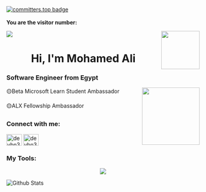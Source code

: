   [![committers.top badge](https://user-badge.committers.top/egypt/devbn3li.svg)](https://user-badge.committers.top/egypt/devbn3li)
  <br><br>
**You are the visitor number:**

<p>
  <a href="https://count.getloli.com/"><img src="https://count.getloli.com/get/@:devbn3li"></a>
  <img src="https://media.giphy.com/media/M9gbBd9nbDrOTu1Mqx/giphy.gif" align="right" width="100"/>
</p>

<h1 align="center">Hi, I'm Mohamed Ali</h1>
<h3 align="left">Software Engineer from Egypt</h3>
<img src="https://media4.giphy.com/media/LrMBxuVKqDHCOJ79fP/giphy.gif?cid=ecf05e47wjry0t76ho0lwpqqrmgxjbigsfbv95j8um8hsvhw&rid=giphy.gif&ct=s" width=150px align="right"/>
  
<p>🟡Beta Microsoft Learn Student Ambassador</p>
<p>🟡ALX Fellowship Ambassador</p>

<h3 align="left">Connect with me:</h3>
<p align="left">
<a href="https://twitter.com/devbn3lii" target="_blank"><img align="center" src="https://raw.githubusercontent.com/rahuldkjain/github-profile-readme-generator/master/src/images/icons/Social/twitter.svg" alt="devbn3li" height="30" width="40" /></a>
<a href="https://www.linkedin.com/in/devbn3li/" target="_blank"><img align="center" src="https://raw.githubusercontent.com/rahuldkjain/github-profile-readme-generator/master/src/images/icons/Social/linked-in-alt.svg" alt="devbn3li" height="30" width="40" /></a>
</p>

<h3>My Tools:</h3>
<p align="center">
  <a href="https://www.linkedin.com/in/devbn3li/" target="_blank">
    <img src="https://skillicons.dev/icons?i=linux,bash,nginx,git,html,css,js,react,tailwind,vercel,py,flask,c,vim,emacs,vscode,discord" />
  </a>
</p>
  
  ![Github Stats](https://github-readme-stats.vercel.app/api?username=devbn3li&bg_color=30,e96443,904e95&title_color=fff&text_color=fff)
